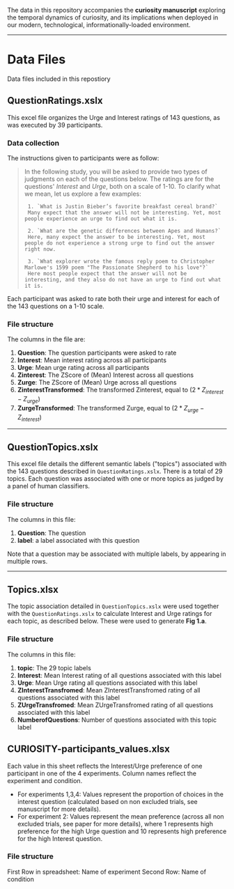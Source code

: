 The data in this repository accompanies the **curiosity manuscript** exploring the temporal dynamics of curiosity, and its  implications when deployed in our modern, technological, informationally-loaded environment.

-------------

# Data Files 
Data files included in this repostiory
## QuestionRatings.xslx 

This excel file organizes the Urge and Interest ratings of 143 questions, as was executed by 39 participants. 
### Data collection
The instructions given to participants were as follow:


> In the following study, you will be asked to provide two types of  judgments on each of the questions below. The ratings are for the  questions' *Interest* and *Urge*, both on a scale of 1-10.  To clarify what we mean, let us explore a few examples:
>
>      1. `What is Justin Bieber’s favorite breakfast cereal brand?`
>      Many expect that the answer will not be interesting. Yet, most people experience an urge to find out what it is. 
>      
>      2. `What are the genetic differences between Apes and Humans?`
>      Here, many expect the answer to be interesting. Yet, most people do not experience a strong urge to find out the answer right now.
>      
>      3. `What explorer wrote the famous reply poem to Christopher Marlowe's 1599 poem "The Passionate Shepherd to his love"?` 
>      Here most people expect that the answer will not be interesting, and they also do not have an urge to find out what it is.

Each participant was asked to rate both their urge and interest for each of the 143 questions on a 1-10 scale. 
### File structure 
The columns in the file are:

 1. **Question**: The question participants were asked to rate 
 2. **Interest**:    Mean interest rating across all participants 
 3. **Urge**: Mean urge rating across all participants 
 4. **Zinterest**: The ZScore of (Mean) Interest across all questions 
 5. **Zurge**: The ZScore of (Mean) Urge across all questions 
 6. **ZinterestTransformed**: The transformed Zinterest, equal to $(2*Z_{interest}-Z_{urge})$
 7. **ZurgeTransformed**: The transformed Zurge, equal to $(2*Z_{urge}-Z_{interest})$

-------------

## QuestionTopics.xslx

This excel file details the different semantic labels ("topics") associated with the 143 questions described in `QuestionRatings.xslx`.
There is a total of 29 topics. Each question was associated with one or more topics as judged by a panel of human classifiers. 

### File structure 
The columns in this file:

1. **Question**: The question
1. **label**: a label associated with this question

Note that a question may be associated with multiple labels, by appearing in multiple rows.

--------------------

## Topics.xlsx
The topic association detailed in `QuestionTopics.xslx`  were used together with the `QuestionRatings.xslx` to calculate Interest and Urge ratings for each topic, as described below. These were used to generate **Fig 1.a**.

### File structure 
The columns in this file:
1. **topic**: The 29 topic labels
1. **Interest**: Mean Interest rating of all questions associated with this label
1. **Urge**: Mean Urge rating all questions associated with this label
1. **ZInterestTransfromed**: Mean ZInterestTransfromed rating of all questions associated with this label
1. **ZUrgeTransfromed**: Mean ZUrgeTransfromed rating of all questions associated with this label
1. **NumberofQuestions**: Number of questions associated with this topic label


## CURIOSITY-participants_values.xlsx
Each value in this sheet reflects the Interest/Urge preference of one participant in one of the 4 experiments. Column names reflect the experiment and condition. 

*  For experiments 1,3,4: Values represent the proportion of choices in the interest question (calculated based on non excluded trials, see manuscript for more details).
*  For experiment 2: Values represent the mean preference (across all non excluded trials, see paper for more details), where 1 represents high preference for the high Urge question and 10 represents high preference for the high Interest question. 

### File structure 
First Row in spreadsheet: Name of experiment
Second Row: Name of condition
